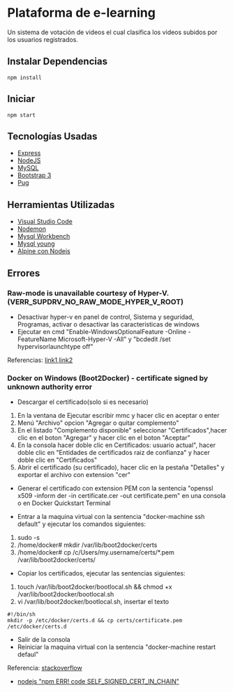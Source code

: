 # Plataforma de e-learning
Un sistema de votación de videos el cual clasifica los videos subidos por los usuarios registrados.

## Instalar Dependencias
```
npm install
```

## Iniciar
```
npm start
```

## Tecnologías Usadas
* [Express](http://expressjs.com/)
* [NodeJS](https://nodejs.org/api/)
* [MySQL](https://www.npmjs.com/package/mysql)
* [Bootstrap 3](http://getbootstrap.com/)
* [Pug](https://www.npmjs.com/package/pug)

## Herramientas Utilizadas
* [Visual Studio Code](https://code.visualstudio.com/)
* [Nodemon](https://www.npmjs.com/package/nodemon)
* [Mysql Workbench](http://www.mediafire.com/file/ilhktyaidy0a2i3/MySQL+Workbench+5.2.47+Portable.by.kenet9911.rar)
* [Mysql young](https://www.youtube.com/watch?v=CcgpekWeI6E)
* [Alpine con Nodejs](https://github.com/nodejs/docker-node/blob/45fa3ebe94598758b9c9e4a382236fc7e879e2e6/10/slim/Dockerfile)


## Errores
 
### Raw-mode is unavailable courtesy of Hyper-V. (VERR_SUPDRV_NO_RAW_MODE_HYPER_V_ROOT)
 
* Desactivar hyper-v en panel de control, Sistema y seguridad, Programas, activar o desactivar las caracteristicas de windows
* Ejecutar en cmd "Enable-WindowsOptionalFeature -Online -FeatureName Microsoft-Hyper-V -All" y "bcdedit /set hypervisorlaunchtype off"

Referencias: [link1](https://discuss.erpnext.com/t/virtualbox-wont-run-raw-mode-unavailable-courtesy-of-hyper-v/34541/20),[link2](https://stackoverflow.com/questions/50053255/virtualbox-raw-mode-is-unavailable-courtesy-of-hyper-v-windows-10)

### Docker on Windows (Boot2Docker) - certificate signed by unknown authority error

* Descargar el certificado(solo si es necesario)
1. En la ventana de Ejecutar escribir mmc y hacer clic en aceptar o enter
2. Menú "Archivo" opcion "Agregar o quitar complemento"
3. En el listado "Complemento disponible" seleccionar "Certificados",hacer clic en el boton "Agregar" y hacer clic en el boton "Aceptar"
4. En la consola hacer doble clic en Certificados: usuario actual", hacer doble clic en "Entidades de certificados raiz de confianza" y hacer doble clic en "Certificados" 
5. Abrir el certificado (su certificado), hacer clic en la pestaña "Detalles" y exportar el archivo con extension "cer"

* Generar el certificado con extension PEM con la sentencia "openssl x509 -inform der -in certificate.cer -out certificate.pem" en una consola o en Docker Quickstart Terminal

* Entrar a la maquina virtual con la sentencia "docker-machine ssh default" y ejecutar los comandos siguientes:
1. sudo -s
2. /home/docker# mkdir /var/lib/boot2docker/certs
3. /home/docker# cp /c/Users/my.username/certs/*.pem /var/lib/boot2docker/certs/

* Copiar los certificados, ejecutar las sentencias siguientes:
1. touch /var/lib/boot2docker/bootlocal.sh && chmod +x /var/lib/boot2docker/bootlocal.sh
2. vi /var/lib/boot2docker/bootlocal.sh, insertar el texto 
```
#!/bin/sh
mkdir -p /etc/docker/certs.d && cp certs/certificate.pem /etc/docker/certs.d
```
* Salir de la consola
* Reiniciar la maquina virtual con la sentencia "docker-machine restart defaul"

Referencia: [stackoverflow](https://stackoverflow.com/questions/31205438/docker-on-windows-boot2docker-certificate-signed-by-unknown-authority-error)


* [nodejs "npm ERR! code SELF_SIGNED_CERT_IN_CHAIN"](https://stackoverflow.com/questions/29141153/nodejs-npm-err-code-self-signed-cert-in-chain)